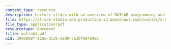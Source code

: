 ```yaml
---
content_type: resource
description: Lecture slides with an overview of MATLAB programming and MATLAB syntax.
file: https://ol-ocw-studio-app-production.s3.amazonaws.com/courses/2-003j-dynamics-and-control-i-fall-2007/309d908fe2a5dc3ba9d9ce3bf884d486_matlab1.pdf
file_type: application/pdf
resourcetype: Document
title: matlab1.pdf
uid: 309d908f-e2a5-dc3b-a9d9-ce3bf884d486
---
```

